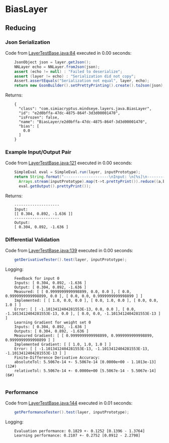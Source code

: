 # BiasLayer
## Reducing
### Json Serialization
Code from [LayerTestBase.java:84](../../../../../../../../../MindsEye/src/test/java/com/simiacryptus/mindseye/layers/LayerTestBase.java#L84) executed in 0.00 seconds: 
```java
    JsonObject json = layer.getJson();
    NNLayer echo = NNLayer.fromJson(json);
    assert (echo != null) : "Failed to deserialize";
    assert (layer != echo) : "Serialization did not copy";
    Assert.assertEquals("Serialization not equal", layer, echo);
    return new GsonBuilder().setPrettyPrinting().create().toJson(json);
```

Returns: 

```
    {
      "class": "com.simiacryptus.mindseye.layers.java.BiasLayer",
      "id": "e2d0bffa-47dc-4875-864f-3d3d00001470",
      "isFrozen": false,
      "name": "BiasLayer/e2d0bffa-47dc-4875-864f-3d3d00001470",
      "bias": [
        0.0
      ]
    }
```



### Example Input/Output Pair
Code from [LayerTestBase.java:121](../../../../../../../../../MindsEye/src/test/java/com/simiacryptus/mindseye/layers/LayerTestBase.java#L121) executed in 0.00 seconds: 
```java
    SimpleEval eval = SimpleEval.run(layer, inputPrototype);
    return String.format("--------------------\nInput: \n[%s]\n--------------------\nOutput: \n%s",
      Arrays.stream(inputPrototype).map(t->t.prettyPrint()).reduce((a,b)->a+",\n"+b).get(),
      eval.getOutput().prettyPrint());
```

Returns: 

```
    --------------------
    Input: 
    [[ 0.304, 0.892, -1.636 ]]
    --------------------
    Output: 
    [ 0.304, 0.892, -1.636 ]
```



### Differential Validation
Code from [LayerTestBase.java:139](../../../../../../../../../MindsEye/src/test/java/com/simiacryptus/mindseye/layers/LayerTestBase.java#L139) executed in 0.00 seconds: 
```java
    getDerivativeTester().test(layer, inputPrototype);
```
Logging: 
```
    Feedback for input 0
    Inputs: [ 0.304, 0.892, -1.636 ]
    Output: [ 0.304, 0.892, -1.636 ]
    Measured: [ [ 0.9999999999998899, 0.0, 0.0 ], [ 0.0, 0.9999999999998899, 0.0 ], [ 0.0, 0.0, 0.9999999999998899 ] ]
    Implemented: [ [ 1.0, 0.0, 0.0 ], [ 0.0, 1.0, 0.0 ], [ 0.0, 0.0, 1.0 ] ]
    Error: [ [ -1.1013412404281553E-13, 0.0, 0.0 ], [ 0.0, -1.1013412404281553E-13, 0.0 ], [ 0.0, 0.0, -1.1013412404281553E-13 ] ]
    Learning Gradient for weight set 0
    Inputs: [ 0.304, 0.892, -1.636 ]
    Outputs: [ 0.304, 0.892, -1.636 ]
    Measured Gradient: [ [ 0.9999999999998899, 0.9999999999998899, 0.9999999999998899 ] ]
    Implemented Gradient: [ [ 1.0, 1.0, 1.0 ] ]
    Error: [ [ -1.1013412404281553E-13, -1.1013412404281553E-13, -1.1013412404281553E-13 ] ]
    Finite-Difference Derivative Accuracy:
    absoluteTol: 5.5067e-14 +- 5.5067e-14 [0.0000e+00 - 1.1013e-13] (12#)
    relativeTol: 5.5067e-14 +- 0.0000e+00 [5.5067e-14 - 5.5067e-14] (6#)
    
```

### Performance
Code from [LayerTestBase.java:144](../../../../../../../../../MindsEye/src/test/java/com/simiacryptus/mindseye/layers/LayerTestBase.java#L144) executed in 0.01 seconds: 
```java
    getPerformanceTester().test(layer, inputPrototype);
```
Logging: 
```
    Evaluation performance: 0.1829 +- 0.1252 [0.1396 - 1.3764]
    Learning performance: 0.2107 +- 0.2752 [0.0912 - 2.2798]
    
```

